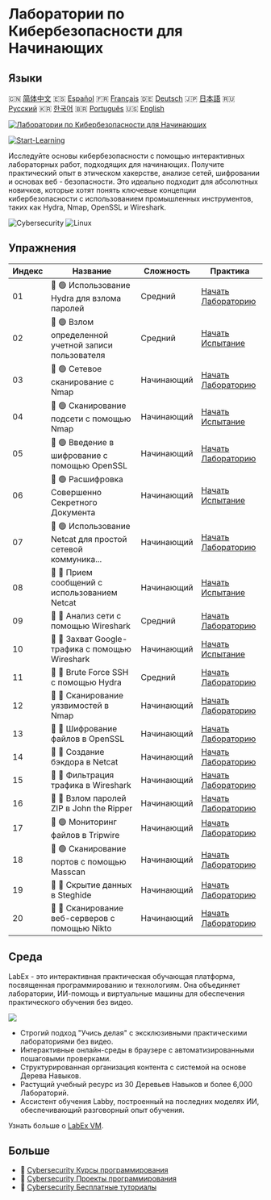 # Лаборатории по Кибербезопасности для Начинающих

## Языки

🇨🇳 [简体中文](README_zh.md) 🇪🇸 [Español](README_es.md) 🇫🇷 [Français](README_fr.md) 🇩🇪 [Deutsch](README_de.md) 🇯🇵 [日本語](README_ja.md) 🇷🇺 [Русский](README_ru.md) 🇰🇷 [한국어](README_ko.md) 🇧🇷 [Português](README_pt.md) 🇺🇸 [English](README.md) 

[![Лаборатории по Кибербезопасности для Начинающих](https://cover-creator.labex.io/cybersecurity-labs-for-beginners.png?lang=ru)](https://labex.io/ru/courses/cybersecurity-labs-for-beginners)

[![Start-Learning](https://img.shields.io/badge/Start-Learning-whitesmoke?style=for-the-badge)](https://labex.io/ru/courses/cybersecurity-labs-for-beginners)

Исследуйте основы кибербезопасности с помощью интерактивных лабораторных работ, подходящих для начинающих. Получите практический опыт в этическом хакерстве, анализе сетей, шифровании и основах веб - безопасности. Это идеально подходит для абсолютных новичков, которые хотят понять ключевые концепции кибербезопасности с использованием промышленных инструментов, таких как Hydra, Nmap, OpenSSL и Wireshark.

![Cybersecurity](https://img.shields.io/badge/Cybersecurity-whitesmoke?style=for-the-badge&logo=cybersecurity)
![Linux](https://img.shields.io/badge/Linux-whitesmoke?style=for-the-badge&logo=linux)


## Упражнения

|   Индекс | Название                                                    | Сложность   | Практика                                                                                                                                  |
|----------|-------------------------------------------------------------|-------------|-------------------------------------------------------------------------------------------------------------------------------------------|
|       01 | 📖 🟢 Использование Hydra для взлома паролей                | Средний     | <a target='_blank' href='https://labex.io/ru/tutorials/linux-using-hydra-to-crack-passwords-415960'>Начать Лабораторию</a>                |
|       02 | 🎯 🟢 Взлом определенной учетной записи пользователя        | Средний     | <a target='_blank' href='https://labex.io/ru/tutorials/linux-cracking-a-specific-user-account-415951'>Начать Испытание</a>                |
|       03 | 📖 🟢 Сетевое сканирование с Nmap                           | Начинающий  | <a target='_blank' href='https://labex.io/ru/tutorials/nmap-network-scanning-with-nmap-415959'>Начать Лабораторию</a>                     |
|       04 | 🎯 🟢 Сканирование подсети с помощью Nmap                   | Начинающий  | <a target='_blank' href='https://labex.io/ru/tutorials/nmap-scanning-subnet-with-nmap-415954'>Начать Испытание</a>                        |
|       05 | 📖 🟢 Введение в шифрование с помощью OpenSSL               | Начинающий  | <a target='_blank' href='https://labex.io/ru/tutorials/linux-introduction-to-encryption-with-openssl-415957'>Начать Лабораторию</a>       |
|       06 | 🎯 🟢 Расшифровка Совершенно Секретного Документа           | Начинающий  | <a target='_blank' href='https://labex.io/ru/tutorials/linux-decrypting-top-secret-document-415952'>Начать Испытание</a>                  |
|       07 | 📖 🟢 Использование Netcat для простой сетевой коммуника... | Начинающий  | <a target='_blank' href='https://labex.io/ru/tutorials/linux-using-netcat-for-simple-network-communication-415961'>Начать Лабораторию</a> |
|       08 | 🎯 🔵 Прием сообщений с использованием Netcat               | Начинающий  | <a target='_blank' href='https://labex.io/ru/tutorials/linux-receive-messages-using-netcat-415953'>Начать Испытание</a>                   |
|       09 | 📖 🔵 Анализ сети с помощью Wireshark                       | Средний     | <a target='_blank' href='https://labex.io/ru/tutorials/wireshark-network-analysis-with-wireshark-415958'>Начать Лабораторию</a>           |
|       10 | 🎯 🔵 Захват Google-трафика с помощью Wireshark             | Начинающий  | <a target='_blank' href='https://labex.io/ru/tutorials/wireshark-capture-google-traffic-with-wireshark-415948'>Начать Испытание</a>       |
|       11 | 📖 🔵 Brute Force SSH с помощью Hydra                       | Средний     | <a target='_blank' href='https://labex.io/ru/tutorials/hydra-brute-force-ssh-in-hydra-549926'>Начать Лабораторию</a>                      |
|       12 | 📖 🔵 Сканирование уязвимостей в Nmap                       | Начинающий  | <a target='_blank' href='https://labex.io/ru/tutorials/nmap-scan-vulnerabilities-in-nmap-549947'>Начать Лабораторию</a>                   |
|       13 | 📖 🔵 Шифрование файлов в OpenSSL                           | Начинающий  | <a target='_blank' href='https://labex.io/ru/tutorials/linux-encrypt-files-in-openssl-549935'>Начать Лабораторию</a>                      |
|       14 | 📖 🔵 Создание бэкдора в Netcat                             | Начинающий  | <a target='_blank' href='https://labex.io/ru/tutorials/linux-build-a-backdoor-in-netcat-549927'>Начать Лабораторию</a>                    |
|       15 | 📖 🔵 Фильтрация трафика в Wireshark                        | Начинающий  | <a target='_blank' href='https://labex.io/ru/tutorials/wireshark-filter-traffic-in-wireshark-549939'>Начать Лабораторию</a>               |
|       16 | 📖 🔵 Взлом паролей ZIP в John the Ripper                   | Начинающий  | <a target='_blank' href='https://labex.io/ru/tutorials/hydra-crack-zip-passwords-in-john-the-ripper-549930'>Начать Лабораторию</a>        |
|       17 | 📖 🟢 Мониторинг файлов в Tripwire                          | Начинающий  | <a target='_blank' href='https://labex.io/ru/tutorials/monitor-files-in-tripwire-549943'>Начать Лабораторию</a>                           |
|       18 | 📖 🟢 Сканирование портов с помощью Masscan                 | Начинающий  | <a target='_blank' href='https://labex.io/ru/tutorials/nmap-scan-ports-with-masscan-549946'>Начать Лабораторию</a>                        |
|       19 | 📖 🔵 Скрытие данных в Steghide                             | Начинающий  | <a target='_blank' href='https://labex.io/ru/tutorials/hide-data-in-steghide-549941'>Начать Лабораторию</a>                               |
|       20 | 📖 🔵 Сканирование веб-серверов с помощью Nikto             | Начинающий  | <a target='_blank' href='https://labex.io/ru/tutorials/nmap-scan-web-servers-in-nikto-549948'>Начать Лабораторию</a>                      |

## Среда

LabEx - это интерактивная практическая обучающая платформа, посвященная программированию и технологиям. Она объединяет лаборатории, ИИ-помощь и виртуальные машины для обеспечения практического обучения без видео.

![](https://tutorial-screenshot.getvm.io/images/vm-1725247253.png)

- Строгий подход "Учись делая" с эксклюзивными практическими лабораториями без видео.
- Интерактивные онлайн-среды в браузере с автоматизированными пошаговыми проверками.
- Структурированная организация контента с системой на основе Дерева Навыков.
- Растущий учебный ресурс из 30 Деревьев Навыков и более 6,000 Лабораторий.
- Ассистент обучения Labby, построенный на последних моделях ИИ, обеспечивающий разговорный опыт обучения.

Узнать больше о [LabEx VM](https://support.labex.io/using-labex/virtual-machine).

## Больше

- 🔗 [Cybersecurity Курсы программирования](https://github.com/labex-labs/awesome-programming-courses)
- 🔗 [Cybersecurity Проекты программирования](https://github.com/labex-labs/awesome-programming-projects)
- 🔗 [Cybersecurity Бесплатные туториалы](https://github.com/labex-labs/cybersecurity-free-tutorials)

